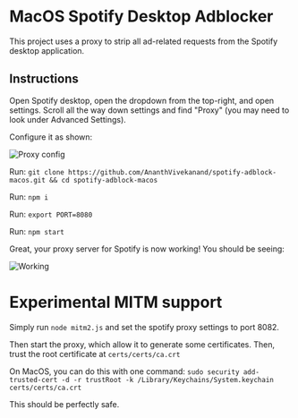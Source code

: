 # MacOS Spotify Desktop Adblocker

This project uses a proxy to strip all ad-related requests from the Spotify desktop application.

## Instructions

Open Spotify desktop, open the dropdown from the top-right, and open settings. Scroll all the way down settings and find "Proxy" (you may need
to look under Advanced Settings).

Configure it as shown:

![Proxy config](https://i.imgur.com/TaEWjkB.png)

Run: `git clone https://github.com/AnanthVivekanand/spotify-adblock-macos.git && cd spotify-adblock-macos` 

Run: `npm i`

Run: `export PORT=8080`  

Run: `npm start`

Great, your proxy server for Spotify is now working! You should be seeing: 

![Working](https://i.imgur.com/ASJKLwc.png)

# Experimental MITM support

Simply run `node mitm2.js` and set the spotify proxy settings to port 8082.

Then start the proxy, which allow it to generate some certificates. Then, trust the 
root certificate at `certs/certs/ca.crt`

On MacOS, you can do this with one command: `sudo security add-trusted-cert -d -r trustRoot -k /Library/Keychains/System.keychain certs/certs/ca.crt`

This should be perfectly safe.
